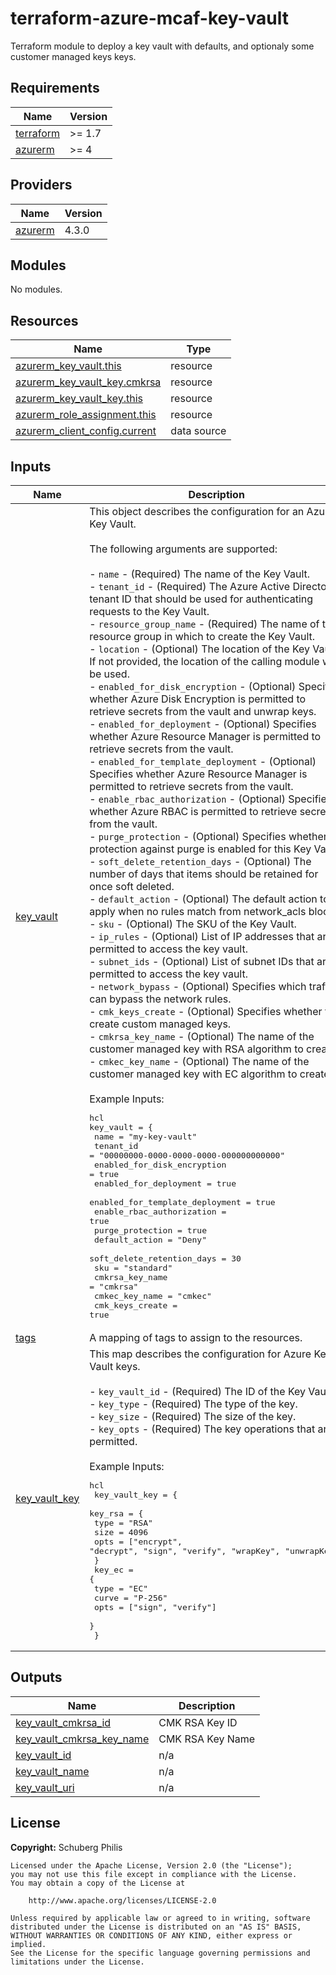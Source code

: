 # terraform-azure-mcaf-key-vault
Terraform module to deploy a key vault with defaults, and optionaly some customer managed keys keys.

<!-- BEGIN_TF_DOCS -->
## Requirements

| Name | Version |
|------|---------|
| <a name="requirement_terraform"></a> [terraform](#requirement\_terraform) | >= 1.7 |
| <a name="requirement_azurerm"></a> [azurerm](#requirement\_azurerm) | >= 4 |

## Providers

| Name | Version |
|------|---------|
| <a name="provider_azurerm"></a> [azurerm](#provider\_azurerm) | 4.3.0 |

## Modules

No modules.

## Resources

| Name | Type |
|------|------|
| [azurerm_key_vault.this](https://registry.terraform.io/providers/hashicorp/azurerm/latest/docs/resources/key_vault) | resource |
| [azurerm_key_vault_key.cmkrsa](https://registry.terraform.io/providers/hashicorp/azurerm/latest/docs/resources/key_vault_key) | resource |
| [azurerm_key_vault_key.this](https://registry.terraform.io/providers/hashicorp/azurerm/latest/docs/resources/key_vault_key) | resource |
| [azurerm_role_assignment.this](https://registry.terraform.io/providers/hashicorp/azurerm/latest/docs/resources/role_assignment) | resource |
| [azurerm_client_config.current](https://registry.terraform.io/providers/hashicorp/azurerm/latest/docs/data-sources/client_config) | data source |

## Inputs

| Name | Description | Type | Default | Required |
|------|-------------|------|---------|:--------:|
| <a name="input_key_vault"></a> [key\_vault](#input\_key\_vault) | This object describes the configuration for an Azure Key Vault.<br><br>The following arguments are supported:<br><br>- `name` - (Required) The name of the Key Vault.<br>- `tenant_id` - (Required) The Azure Active Directory tenant ID that should be used for authenticating requests to the Key Vault.<br>- `resource_group_name` - (Required) The name of the resource group in which to create the Key Vault.<br>- `location` - (Optional) The location of the Key Vault. If not provided, the location of the calling module will be used.<br>- `enabled_for_disk_encryption` - (Optional) Specifies whether Azure Disk Encryption is permitted to retrieve secrets from the vault and unwrap keys.<br>- `enabled_for_deployment` - (Optional) Specifies whether Azure Resource Manager is permitted to retrieve secrets from the vault.<br>- `enabled_for_template_deployment` - (Optional) Specifies whether Azure Resource Manager is permitted to retrieve secrets from the vault.<br>- `enable_rbac_authorization` - (Optional) Specifies whether Azure RBAC is permitted to retrieve secrets from the vault.<br>- `purge_protection` - (Optional) Specifies whether protection against purge is enabled for this Key Vault.<br>- `soft_delete_retention_days` - (Optional) The number of days that items should be retained for once soft deleted.<br>- `default_action` - (Optional) The default action to apply when no rules match from network\_acls block.<br>- `sku` - (Optional) The SKU of the Key Vault.<br>- `ip_rules` - (Optional) List of IP addresses that are permitted to access the key vault.<br>- `subnet_ids` - (Optional) List of subnet IDs that are permitted to access the key vault.<br>- `network_bypass` - (Optional) Specifies which traffic can bypass the network rules.<br>- `cmk_keys_create` - (Optional) Specifies whether to create custom managed keys.<br>- `cmkrsa_key_name` - (Optional) The name of the customer managed key with RSA algorithm to create.<br>- `cmkec_key_name` - (Optional) The name of the customer managed key with EC algorithm to create.<br><br>Example Inputs:<pre>hcl<br>key_vault = {<br>  name                            = "my-key-vault"<br>  tenant_id                       = "00000000-0000-0000-0000-000000000000"<br>  enabled_for_disk_encryption     = true<br>  enabled_for_deployment          = true<br>  enabled_for_template_deployment = true<br>  enable_rbac_authorization       = true<br>  purge_protection                = true<br>  default_action                  = "Deny"<br>  soft_delete_retention_days      = 30<br>  sku                             = "standard"<br>  cmkrsa_key_name                  = "cmkrsa"<br>  cmkec_key_name                   = "cmkec"<br>  cmk_keys_create                 = true</pre> | <pre>object({<br>    name                            = string<br>    tenant_id                       = string<br>    resource_group_name             = string<br>    location                        = optional(string, null)<br>    enabled_for_disk_encryption     = optional(bool, false)<br>    enabled_for_deployment          = optional(bool, false)<br>    enabled_for_template_deployment = optional(bool, false)<br>    enable_rbac_authorization       = optional(bool, true)<br>    purge_protection                = optional(bool, true)<br>    soft_delete_retention_days      = optional(number, 30)<br>    default_action                  = optional(string, "Deny")<br>    sku                             = optional(string, "standard")<br>    ip_rules                        = optional(list(string), [])<br>    subnet_ids                      = optional(list(string), [])<br>    network_bypass                  = optional(string, "None")<br>    cmk_keys_create                 = optional(bool, false)<br>    cmkrsa_key_name                 = optional(string, "cmkrsa")<br>    cmkec_key_name                  = optional(string, "cmkec")<br>    cmk_rotation_period             = optional(string, "P90D")<br>    tags                            = optional(map(string), {})<br>  })</pre> | n/a | yes |
| <a name="input_tags"></a> [tags](#input\_tags) | A mapping of tags to assign to the resources. | `map(string)` | n/a | yes |
| <a name="input_key_vault_key"></a> [key\_vault\_key](#input\_key\_vault\_key) | This map describes the configuration for Azure Key Vault keys.<br><br>- `key_vault_id` - (Required) The ID of the Key Vault.<br>- `key_type` - (Required) The type of the key.<br>- `key_size` - (Required) The size of the key.<br>- `key_opts` - (Required) The key operations that are permitted.<br><br>Example Inputs:<pre>hcl<br>  key_vault_key = {<br>    key_rsa = {<br>      type = "RSA"<br>      size = 4096<br>      opts = ["encrypt", "decrypt", "sign", "verify", "wrapKey", "unwrapKey"]<br>    }<br>    key_ec = {<br>      type = "EC"<br>      curve = "P-256"<br>      opts = ["sign", "verify"]<br>    }<br>  }</pre> | <pre>map(object({<br>    name            = optional(string, null)<br>    curve           = optional(string, null)<br>    size            = optional(number, null)<br>    type            = optional(string, null)<br>    opts            = optional(list(string), null)<br>    expiration_date = optional(string, null)<br>    not_before_date = optional(string, null)<br>    rotation_policy = optional(object({<br>      automatic = optional(object({<br>        time_after_creation = optional(string, null)<br>        time_before_expiry  = optional(string, null)<br>      }), null)<br>      expire_after         = optional(string, null)<br>      notify_before_expiry = optional(string, null)<br>    }), null)<br>    tags = optional(map(string), {})<br>  }))</pre> | `null` | no |

## Outputs

| Name | Description |
|------|-------------|
| <a name="output_key_vault_cmkrsa_id"></a> [key\_vault\_cmkrsa\_id](#output\_key\_vault\_cmkrsa\_id) | CMK RSA Key ID |
| <a name="output_key_vault_cmkrsa_key_name"></a> [key\_vault\_cmkrsa\_key\_name](#output\_key\_vault\_cmkrsa\_key\_name) | CMK RSA Key Name |
| <a name="output_key_vault_id"></a> [key\_vault\_id](#output\_key\_vault\_id) | n/a |
| <a name="output_key_vault_name"></a> [key\_vault\_name](#output\_key\_vault\_name) | n/a |
| <a name="output_key_vault_uri"></a> [key\_vault\_uri](#output\_key\_vault\_uri) | n/a |
<!-- END_TF_DOCS -->

## License

**Copyright:** Schuberg Philis

```text
Licensed under the Apache License, Version 2.0 (the "License");
you may not use this file except in compliance with the License.
You may obtain a copy of the License at

    http://www.apache.org/licenses/LICENSE-2.0

Unless required by applicable law or agreed to in writing, software
distributed under the License is distributed on an "AS IS" BASIS,
WITHOUT WARRANTIES OR CONDITIONS OF ANY KIND, either express or implied.
See the License for the specific language governing permissions and
limitations under the License.
```
